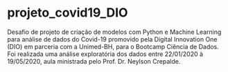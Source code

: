 # projeto_covid19_DIO
Desafio de projeto de criação de modelos com Python e Machine Learning para análise de dados do Covid-19 promovido pela Digital Innovation One (DIO) em parceria com a Unimed-BH, para o Bootcamp Ciência de Dados. Foi realizada uma análise exploratória dos dados entre 22/01/2020 à 19/05/2020, aula ministrada pelo Prof. Dr. Neylson Crepalde.
